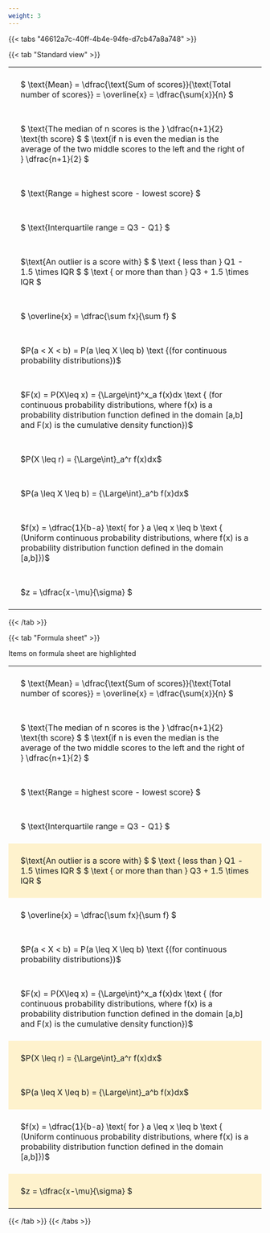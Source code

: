 ```yaml
---
weight: 3
---
```


{{< tabs "46612a7c-40ff-4b4e-94fe-d7cb47a8a748" >}}

{{< tab "Standard view" >}}

<style type="text/css">
#T_f1a8c th.col_heading {
  text-align: left;
  font-size: 1em;
}
#T_f1a8c td {
  text-align: left;
  font-size: 1em;
  padding: 1.5em;
}
</style>
<table id="T_f1a8c">
  <thead>
  </thead>
  <tbody>
    <tr>
      <td id="T_f1a8c_row0_col0" class="data row0 col0" >$ \text{Mean} = \dfrac{\text{Sum of scores}}{\text{Total number of scores}} = \overline{x} = \dfrac{\sum{x}}{n} $</td>
    </tr>
    <tr>
      <td id="T_f1a8c_row1_col0" class="data row1 col0" >$ \text{The median of n scores is the } \dfrac{n+1}{2} \text{th score} $
$ \text{if n is even the median is the average of the two middle scores to the left and the right of }  \dfrac{n+1}{2} $</td>
    </tr>
    <tr>
      <td id="T_f1a8c_row2_col0" class="data row2 col0" >$ \text{Range = highest score - lowest score} $</td>
    </tr>
    <tr>
      <td id="T_f1a8c_row3_col0" class="data row3 col0" >$ \text{Interquartile range = Q3 - Q1} $</td>
    </tr>
    <tr>
      <td id="T_f1a8c_row4_col0" class="data row4 col0" >$\text{An outlier is a score with} $
$ \text {   less than } Q1 - 1.5  \times IQR $
$ \text {   or more than than } Q3 + 1.5  \times IQR $</td>
    </tr>
    <tr>
      <td id="T_f1a8c_row5_col0" class="data row5 col0" >$ \overline{x} = \dfrac{\sum fx}{\sum f} $</td>
    </tr>
    <tr>
      <td id="T_f1a8c_row6_col0" class="data row6 col0" >$P(a < X < b) = P(a \leq X \leq b) \text {(for continuous probability distributions})$</td>
    </tr>
    <tr>
      <td id="T_f1a8c_row7_col0" class="data row7 col0" >$F(x) = P(X\leq x) = {\Large\int}^x_a f(x)dx \text { (for continuous probability distributions, where f(x) is a probability distribution function defined in the domain [a,b] and F(x) is the cumulative density function})$</td>
    </tr>
    <tr>
      <td id="T_f1a8c_row8_col0" class="data row8 col0" >$P(X \leq r) =  {\Large\int}_a^r f(x)dx$</td>
    </tr>
    <tr>
      <td id="T_f1a8c_row9_col0" class="data row9 col0" >$P(a \leq X \leq b) =  {\Large\int}_a^b f(x)dx$</td>
    </tr>
    <tr>
      <td id="T_f1a8c_row10_col0" class="data row10 col0" >$f(x) = \dfrac{1}{b-a} \text{ for } a \leq x \leq b \text { (Uniform continuous probability distributions, where f(x) is a probability distribution function defined in the domain [a,b]})$</td>
    </tr>
    <tr>
      <td id="T_f1a8c_row11_col0" class="data row11 col0" >$z = \dfrac{x-\mu}{\sigma} $</td>
    </tr>
  </tbody>
</table>
{{< /tab >}}

{{< tab "Formula sheet" >}}

Items on formula sheet are highlighted 
<br>
<style type="text/css">
#T_3c359 th.col_heading {
  text-align: left;
  font-size: 1em;
}
#T_3c359 td {
  text-align: left;
  font-size: 1em;
  padding: 1.5em;
}
#T_3c359_row0_col0, #T_3c359_row1_col0, #T_3c359_row2_col0, #T_3c359_row3_col0, #T_3c359_row5_col0, #T_3c359_row6_col0, #T_3c359_row7_col0, #T_3c359_row10_col0 {
  background-color: rgba(0,0,0,0);
}
#T_3c359_row4_col0, #T_3c359_row8_col0, #T_3c359_row9_col0, #T_3c359_row11_col0 {
  background-color: rgba(255,194,10, 0.2);
}
</style>
<table id="T_3c359">
  <thead>
  </thead>
  <tbody>
    <tr>
      <td id="T_3c359_row0_col0" class="data row0 col0" >$ \text{Mean} = \dfrac{\text{Sum of scores}}{\text{Total number of scores}} = \overline{x} = \dfrac{\sum{x}}{n} $</td>
    </tr>
    <tr>
      <td id="T_3c359_row1_col0" class="data row1 col0" >$ \text{The median of n scores is the } \dfrac{n+1}{2} \text{th score} $
$ \text{if n is even the median is the average of the two middle scores to the left and the right of }  \dfrac{n+1}{2} $</td>
    </tr>
    <tr>
      <td id="T_3c359_row2_col0" class="data row2 col0" >$ \text{Range = highest score - lowest score} $</td>
    </tr>
    <tr>
      <td id="T_3c359_row3_col0" class="data row3 col0" >$ \text{Interquartile range = Q3 - Q1} $</td>
    </tr>
    <tr>
      <td id="T_3c359_row4_col0" class="data row4 col0" >$\text{An outlier is a score with} $
$ \text {   less than } Q1 - 1.5  \times IQR $
$ \text {   or more than than } Q3 + 1.5  \times IQR $</td>
    </tr>
    <tr>
      <td id="T_3c359_row5_col0" class="data row5 col0" >$ \overline{x} = \dfrac{\sum fx}{\sum f} $</td>
    </tr>
    <tr>
      <td id="T_3c359_row6_col0" class="data row6 col0" >$P(a < X < b) = P(a \leq X \leq b) \text {(for continuous probability distributions})$</td>
    </tr>
    <tr>
      <td id="T_3c359_row7_col0" class="data row7 col0" >$F(x) = P(X\leq x) = {\Large\int}^x_a f(x)dx \text { (for continuous probability distributions, where f(x) is a probability distribution function defined in the domain [a,b] and F(x) is the cumulative density function})$</td>
    </tr>
    <tr>
      <td id="T_3c359_row8_col0" class="data row8 col0" >$P(X \leq r) =  {\Large\int}_a^r f(x)dx$</td>
    </tr>
    <tr>
      <td id="T_3c359_row9_col0" class="data row9 col0" >$P(a \leq X \leq b) =  {\Large\int}_a^b f(x)dx$</td>
    </tr>
    <tr>
      <td id="T_3c359_row10_col0" class="data row10 col0" >$f(x) = \dfrac{1}{b-a} \text{ for } a \leq x \leq b \text { (Uniform continuous probability distributions, where f(x) is a probability distribution function defined in the domain [a,b]})$</td>
    </tr>
    <tr>
      <td id="T_3c359_row11_col0" class="data row11 col0" >$z = \dfrac{x-\mu}{\sigma} $</td>
    </tr>
  </tbody>
</table>
{{< /tab >}}
{{< /tabs >}}